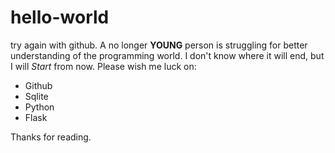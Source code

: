 # hello-world
try again with github. A no longer **YOUNG** person is struggling for better understanding of the programming world.
I don't know where it will end, but I will _Start_ from now.
Please wish me luck on:
 - Github
 - Sqlite
 - Python
 - Flask

Thanks for reading. 
 
